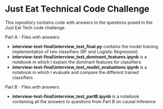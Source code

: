 # Just Eat Technical Code Challenge

This repository contains code with answers to the questions posed in the Just Eat Tech code challenge. 

Part A - Files with answers:

* **interview-test-final\interview_test_final.py** contains the model training implementation of two classifiers (RF and Logistic Regression)
* **interview-test-final\interview_test_dominant_features.ipynb** is a notebook in which I explain the dominant features for classifiers
* **interview-test-final\interview_test_model_evaluations.ipynb** is a notebook in which I evaluate and compare the different trained classifiers

Part B - Files with answers:

* **interview-test-final\interview_test_partB.ipynb** is a notebook containing all the answers to questions from Part B on causal Inference